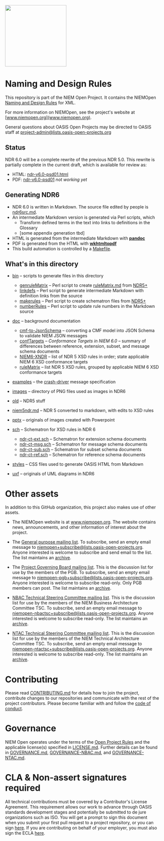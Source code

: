<img src="https://github.com/niemopen/oasis-open-project/blob/main/artwork/NIEM-NO-Logo-v5.png" width="200">

# Naming and Design Rules

This repository is part of the NIEM Open Project.  It contains the NIEMOpen [Naming and Design Rules](niem-ndr.md) for XML.

For more information on NIEMOpen, see the project's website at [www.niemopen.org](www.niemopen.org).

General questions about OASIS Open Projects may be directed to OASIS staff at project-admin@lists.oasis-open-projects.org

## Status

NDR 6.0 will be a complete rewrite of the previous NDR 5.0.  This rewrite is partially complete in the current draft, which is available for review as:

* HTML:  [ndr-v6.0-psd01.html](ndr-v6.0-psd01.html)
* PDF:  [ndr-v6.0-psd01](ndr-v6.0-psd01.pdf) *not working yet*

## Generating NDR6

* NDR 6.0 is written in Markdown.  The source file edited by people is [ndr6src.md](ndr6src.md).
* An intermediate Markdown version is generated via Perl scripts, which
  * Transform defined terms in the text into links to definitions in the Glossary
  * [some appendix generation tbd]
* HTML is generated from the intermediate Markdown with [**pandoc**](https://pandoc.org)
* PDF is generated from the HTML with [**wkhtmltopdf**](https://wkhtmltopdf.org)
* This build automation is controlled by a [Makefile](Makefile).

## What's in this directory

* [bin](bin) – scripts to generate files in this directory
  * [genruleMatrix](genruleMatrix) – Perl script to create [ruleMatrix.md](ruleMatrix.md)  from [NDR5+](niem-ndr.md)
  * [linkdefs](bin/linkdefs) – Perl script to generate intermediate Markdown with definition links from the source
  * [makerules]() – Perl script to create schematron files from [NDR5+](niem-ndr.md)
  * [numberRules](bin/numberRules) – Perl script to update rule numbers in the Markdown source
* [doc](doc) – background documentation
  * [cmf-to-JsonSchema](doc/cmf-to-json-schema-guide.md) – converting a CMF model into JSON Schema to validate NIEM JSON messages
  * [confTargets](doc/confTargets.md) – *Conformance Targets in NIEM 6.0* –  summary of differences between reference, extension, subset, and message schema documents
  * [NIEM6-XNDR](doc/NIEM6-XNDR.md) – list of NDR 5 XSD rules in order; state applicable NIEM 6 XSD conformance targets
  * [ruleMatrix](doc/ruleMatrix.md) – list NDR 5 XSD rules, grouped by applicable NIEM 6 XSD conformance targets

* [examples](examples) – the [crash-driver](examples/crash-driver) message specification
* [images](images) – directory of PNG files used as images in NDR6
* [old](old) – NDR5 stuff
* [niem5ndr.md](niem5ndr.md) – NDR 5 converted to markdown, with edits to XSD rules
* [pptx](pptx) – originals of images created with Powerpoint
* [sch](sch) – Schematron for XSD rules in NDR 6
  * [ndr-ct-ext.sch](ndr-ct-ext.sch) – Schematron for extension schema documents
  * [ndr-ct-msg.sch](ndr-ct-msg.sch) – Schematron for message schema documents
  * [ndr-ct-sub.sch](ndr-ct-sub.sch) – Schematron for subset schema documents
  * [ndr-ct-ref.sch](ndr-ct-ref.sch) – Schematron for reference schema documents
* [styles](styles) – CSS files used to generate OASIS HTML from Markdown
* [uxf](uxf) – originals of UML diagrams in NDR6

# Other assets

In addition to this GitHub organization, this project also makes use of other assets. 

- The NIEMOpen website is at www.niemopen.org. The website contains news, announcements, and other information of interest about the project. 

- The [General purpose mailing list](https://lists.oasis-open-projects.org/g/niemopen). To subscribe, send an empty email message to niemopen+subscribe@lists.oasis-open-projects.org. Anyone interested is welcome to subscribe and send email to the list. The list maintains an [archive](https://lists.oasis-open-projects.org/g/niemopen/messages).

- The [Project Governing Board mailing list](https://lists.oasis-open-projects.org/g/niemopen-pgb). This is the discussion list for use by the members of the PGB. To subscribe, send an empty email message to niemopen-pgb+subscribe@lists.oasis-open-projects.org. Anyone interested is welcome to subscribe read-only. Only PGB members can post. The list maintains an [archive](https://lists.oasis-open-projects.org/g/niemopen-pgb/messages).

- [NBAC Technical Steering Committee mailing list](https://lists.oasis-open-projects.org/g/niemopen-nbactsc). This is the discussion list for use by the members of the NIEM Business Architecture Committee TSC. To subscribe, send an empty email message to niemopen-nbactsc+subscribe@lists.oasis-open-projects.org. Anyone interested is welcome to subscribe read-only. The list maintains an [archive](https://lists.oasis-open-projects.org/g/niemopen-nbactsc/messages).

- [NTAC Technical Steering Committee mailing list](https://lists.oasis-open-projects.org/g/niemopen-ntactsc). This is the discussion list for use by the members of the NIEM Technical Architecture Committee TSC. To subscribe, send an empty email message to niemopen-ntactsc+subscribe@lists.oasis-open-projects.org. Anyone interested is welcome to subscribe read-only. The list maintains an [archive](https://lists.oasis-open-projects.org/g/niemopen-ntactsc/messages).

# Contributing

Please read [CONTRIBUTING.md](CONTRIBUTING.md) for details how to join the project, contribute changes to our repositories and communicate with the rest of the project contributors. Please become familiar with and follow the [code of conduct](CODE-OF-CONDUCT.md).

# Governance

NIEM Open operates under the terms of the [Open Project Rules](https://www.oasis-open.org/policies-guidelines/open-projects-process) and the applicable license(s) specified in [LICENSE.md](LICENSE.md). Further details can be found in [GOVERNANCE.md](GOVERNANCE.md), [GOVERNANCE-NBAC.md](GOVERNANCE-NBAC.md), and [GOVERNANCE-NTAC.md](GOVERNANCE-NTAC.md).

# CLA & Non-assert signatures required

All technical contributions must be covered by a Contributor's License Agreement. This requirement allows our work to advance through OASIS standards development stages and potentially be submitted to de jure organizations such as ISO. You will get a prompt to sign this document when you submit your first pull request to a project repository, or you can sign [here](https://www.oasis-open.org/open-projects/cla/oasis-open-projects-individual-contributor-license-agreement-i-cla/). If you are contributing on behalf of your employer, you must also sign the ECLA [here](https://www.oasis-open.org/open-projects/cla/entity-cla-20210630/).

